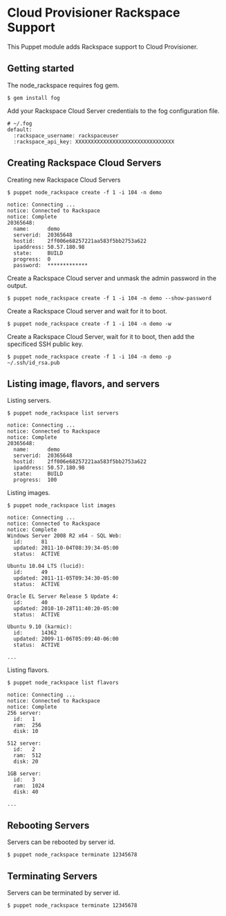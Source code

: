 # Cloud Provisioner Rackspace Support #

This Puppet module adds Rackspace support to Cloud Provisioner.

## Getting started ##

The node_rackspace requires fog gem.

    $ gem install fog

Add your Rackspace Cloud Server credentials to the fog configuration file.

    # ~/.fog
    default:
      :rackspace_username: rackspaceuser
      :rackspace_api_key: XXXXXXXXXXXXXXXXXXXXXXXXXXXXXXXX

## Creating Rackspace Cloud Servers ##

Creating new Rackspace Cloud Servers

    $ puppet node_rackspace create -f 1 -i 104 -n demo

    notice: Connecting ...
    notice: Connected to Rackspace
    notice: Complete
    20365648:
      name:      demo
      serverid:  20365648
      hostid:    2ff006e68257221aa583f5bb2753a622
      ipaddress: 50.57.180.98
      state:     BUILD
      progress:  0
      password:  *************


Create a Rackspace Cloud server and unmask the admin password in the output.

    $ puppet node_rackspace create -f 1 -i 104 -n demo --show-password

Create a Rackspace Cloud server and wait for it to boot.

    $ puppet node_rackspace create -f 1 -i 104 -n demo -w

Create a Rackspace Cloud Server, wait for it to boot, then add the specificed SSH public key.

    $ puppet node_rackspace create -f 1 -i 104 -n demo -p ~/.ssh/id_rsa.pub

## Listing image, flavors, and servers ##

Listing servers.

    $ puppet node_rackspace list servers

    notice: Connecting ...
    notice: Connected to Rackspace
    notice: Complete
    20365648:
      name:      demo
      serverid:  20365648
      hostid:    2ff006e68257221aa583f5bb2753a622
      ipaddress: 50.57.180.98
      state:     BUILD
      progress:  100


Listing images.

    $ puppet node_rackspace list images

    notice: Connecting ...
    notice: Connected to Rackspace
    notice: Complete
    Windows Server 2008 R2 x64 - SQL Web:
      id:      81
      updated: 2011-10-04T08:39:34-05:00
      status:  ACTIVE

    Ubuntu 10.04 LTS (lucid):
      id:      49
      updated: 2011-11-05T09:34:30-05:00
      status:  ACTIVE

    Oracle EL Server Release 5 Update 4:
      id:      40
      updated: 2010-10-28T11:40:20-05:00
      status:  ACTIVE

    Ubuntu 9.10 (karmic):
      id:      14362
      updated: 2009-11-06T05:09:40-06:00
      status:  ACTIVE

    ...


Listing flavors.

    $ puppet node_rackspace list flavors

    notice: Connecting ...
    notice: Connected to Rackspace
    notice: Complete
    256 server:
      id:   1
      ram:  256
      disk: 10

    512 server:
      id:   2
      ram:  512
      disk: 20

    1GB server:
      id:   3
      ram:  1024
      disk: 40

    ...


## Rebooting Servers ##

Servers can be rebooted by server id.

    $ puppet node_rackspace terminate 12345678

## Terminating Servers ##

Servers can be terminated by server id.

    $ puppet node_rackspace terminate 12345678